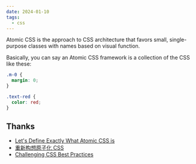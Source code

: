 ```yaml
---
date: 2024-01-10
tags:
  - css
---
```


Atomic CSS is the approach to CSS architecture that favors small, single-purpose classes with names based on visual function.

Basically, you can say an Atomic CSS framework is a collection of the CSS like these:

```css
.m-0 {
  margin: 0;
}

.text-red {
  color: red;
}
```

## Thanks

- [Let's Define Exactly What Atomic CSS is](https://css-tricks.com/lets-define-exactly-atomic-css/)
- [重新构想原子化 CSS](https://antfu.me/posts/reimagine-atomic-css-zh)
- [Challenging CSS Best Practices](https://www.smashingmagazine.com/2013/10/challenging-css-best-practices-atomic-approach/)

